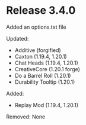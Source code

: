 # Release 3.4.0

Added an options.txt file

Updated:
- Additive (forgified)
- Caxton (1.19.4, 1.20.1)
- Chat Heads (1.19.4, 1.20.1)
- CreativeCore (1.20.1 forge)
- Do a Barrel Roll (1.20.1)
- Durability Tooltip (1.20.1)

Added:
- Replay Mod (1.19.4, 1.20.1)

Removed:
None
